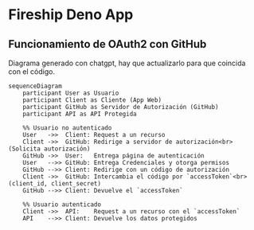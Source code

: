 # Fireship Deno App



## Funcionamiento de OAuth2 con GitHub

Diagrama generado con chatgpt, hay que actualizarlo para que coincida con el código.


```mermaid
sequenceDiagram
    participant User as Usuario
    participant Client as Cliente (App Web)
    participant GitHub as Servidor de Autorización (GitHub)
    participant API as API Protegida

    %% Usuario no autenticado
    User   ->>  Client: Request a un recurso
    Client ->>  GitHub: Redirige a servidor de autorización<br>(Solicita autorización)
    GitHub ->>  User:   Entrega página de autenticación
    User   -->> GitHub: Entrega Credenciales y otorga permisos
    GitHub -->> Client: Redirige con un código de autorización
    Client ->>  GitHub: Intercambia el código por `accessToken`<br>(client_id, client_secret)
    GitHub -->> Client: Devuelve el `accessToken`
    
    %% Usuario autenticado
    Client ->>  API:    Request a un recurso con el `accessToken`
    API    -->> Client: Devuelve los datos protegidos
```